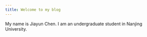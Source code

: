 ```yaml
---
title: Welcome to my blog
---
```


My name is Jiayun Chen. I am an undergraduate student in Nanjing University.

